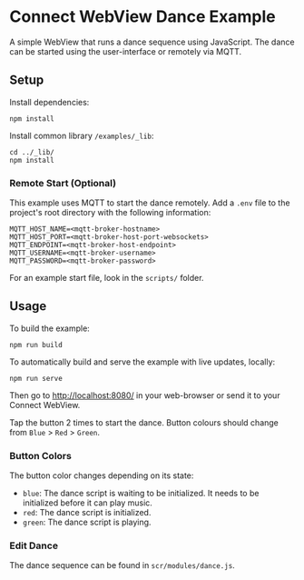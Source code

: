 # Connect WebView Dance Example
A simple WebView that runs a dance sequence using JavaScript. The dance can be started using the user-interface or remotely via MQTT.

## Setup
Install dependencies:
```
npm install
```

Install common library `/examples/_lib`:
```
cd ../_lib/
npm install
```

### Remote Start (Optional)
This example uses MQTT to start the dance remotely. Add a `.env` file to the project's root directory with the following information:
```
MQTT_HOST_NAME=<mqtt-broker-hostname>
MQTT_HOST_PORT=<mqtt-broker-host-port-websockets>
MQTT_ENDPOINT=<mqtt-broker-host-endpoint>
MQTT_USERNAME=<mqtt-broker-username>
MQTT_PASSWORD=<mqtt-broker-password>
```

For an example start file, look in the `scripts/` folder.

## Usage
To build the example:
```
npm run build
```

To automatically build and serve the example with live updates, locally:
```
npm run serve
```

Then go to [http://localhost:8080/](http://localhost:8080/) in your web-browser or send it to your Connect WebView.

Tap the button 2 times to start the dance. Button colours should change from `Blue` > `Red` > `Green`.

### Button Colors
The button color changes depending on its state:
- `blue`: The dance script is waiting to be initialized. It needs to be initialized before it can play music.
- `red`: The dance script is initialized.
- `green`: The dance script is playing.

### Edit Dance
The dance sequence can be found in `scr/modules/dance.js`.
